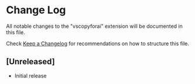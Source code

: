 # Change Log

All notable changes to the "vscopyforai" extension will be documented in this file.

Check [Keep a Changelog](http://keepachangelog.com/) for recommendations on how to structure this file.

## [Unreleased]

- Initial release